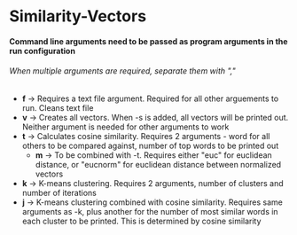 # Similarity-Vectors

#### Command line arguments need to be passed as program arguments in the run configuration
###### When multiple arguments are required, separate them with ","
* **f**  -> Requires a text file argument. Required for all other arguements to run. Cleans text file
* **v** -> Creates all vectors. When -s is added, all vectors will be printed out. Neither argument is needed for other arguments to work
* **t** -> Calculates cosine similarity. Requires 2 arguments - word for all others to be compared against, number of top words to be printed out
  * **m** -> To be combined with -t. Requires either "euc" for euclidean distance, or "eucnorm" for euclidean distance between normalized vectors
* **k** -> K-means clustering. Requires 2 arguments, number of clusters and number of iterations
* **j** -> K-means clustering combined with cosine similarity. Requires same arguments as -k, plus another for the number of most similar words in each cluster to be printed. This is determined by cosine similarity
